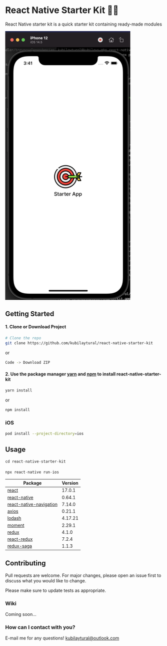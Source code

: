 # React Native Starter Kit 🚀🚀

React Native starter kit is a quick starter kit containing ready-made modules

![LandingImage](starterLanding.png)

## Getting Started

#### 1. Clone or Download Project

```bash
# Clone the repo
git clone https://github.com/kubilaytural/react-native-starter-kit
```
or
```bash
Code -> Download ZIP
```



#### 2. Use the package manager [yarn](https://yarnpkg.com) and [npm](http://npmjs.com) to install react-native-starter-kit



```bash
yarn install
```
or
```bash
npm install
```

### iOS
```bash
pod install --project-directory=ios
```


## Usage

```python
cd react-native-starter-kit

npx react-native run-ios
```


Package | Version | 
--- | --- | 
[react](https://github.com/facebook/react) | 17.0.1 |
[react-native](https://github.com/facebook/react-native) | 0.64.1 |
[react-native-navigation](https://github.com/wix/react-native-navigation) | 7.14.0 |
[axios](https://github.com/axios/axios) | 0.21.1 |
[lodash](https://github.com/lodash/lodash) | 4.17.21 |
[moment](https://github.com/moment/moment) | 2.29.1 |
[redux](https://github.com/reduxjs/redux) | 4.1.0 |
[react-redux](https://github.com/reduxjs/react-redux) | 7.2.4 |
[redux-saga](https://github.com/redux-saga/redux-saga) | 1.1.3 |


## Contributing
Pull requests are welcome. For major changes, please open an issue first to discuss what you would like to change.

Please make sure to update tests as appropriate.

### Wiki

Coming soon...

### How can I contact with you?

E-mail me for any questions! kubilaytural@outlook.com